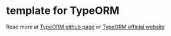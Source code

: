 # template for TypeORM

Read more at [TypeORM github page](https://github.com/typeorm/typeorm) or [TypeORM official website](https://typeorm.io/)